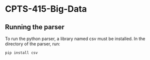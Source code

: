 # CPTS-415-Big-Data

## Running the parser
To run the python parser, a library named csv must be installed. In the directory of the parser, run:

````
pip install csv
````